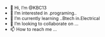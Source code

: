 - 👋 Hi, I’m @KBC13
- 👀 I’m interested in .programing..
- 🌱 I’m currently learning ..Btech in.Electrical 
- 💞️ I’m looking to collaborate on ...
- 📫 How to reach me ...

<!---
KBC13/KBC13 is a ✨ special ✨ repository because its `README.md` (this file) appears on your GitHub profile.
You can click the Preview link to take a look at your changes.
--->
